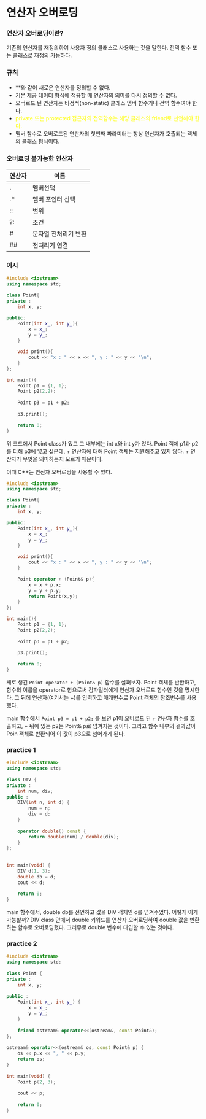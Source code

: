 # 연산자 오버로딩

### 연산자 오버로딩이란?
기존의 연산자를 재정의하여 사용자 정의 클래스로 사용하는 것을 말한다.
전역 함수 또는 클래스로 재정의 가능하다.

### 규칙
* \*\*와 같이 새로운 연산자를 정의할 수 없다.
* 기본 제공 데이터 형식에 적용할 때 연산자의 의미를 다시 정의할 수 없다.
* 오버로드 된 연산자는 비정적(non-static) 클래스 멤버 함수거나 전역 함수여야 한다.
* <span style="color:yellow">private 또는 protected 접근자의 전역함수는 해당 클래스의 friend로 선언해야 한다.</span>
* 멤버 함수로 오버로드된 연산자의 첫번째 파라미터는 항상 연산자가 호출되는 객체의 클래스 형식이다.


### 오버로딩 불가능한 연산자
연산자 | 이름
----------|--------------
.|멤버선택
.*|멤버 포인터 선택
::|범위
?:|조건
\#|문자열 전처리기 변환
\#\#|전처리기 연결

### 예시

```cpp
#include <iostream>
using namespace std;

class Point{
private :
    int x, y;

public:
    Point(int x_, int y_){
        x = x_;
        y = y_;
    }

    void print(){
        cout << "x : " << x << ", y : " << y << "\n";
    }
};

int main(){
    Point p1 = {1, 1};
    Point p2(2,2);
    
    Point p3 = p1 + p2;
    
    p3.print();

    return 0;
}
```
위 코드에서 Point class가 있고 그 내부에는 int x와 int y가 있다.
Point 객체 p1과 p2를 더해 p3에 넣고 싶은데, + 연산자에 대해 Point 객체는 지원해주고 있지 않다. + 연산자가 무엇을 의미하는지 모르기 때문이다.

이때 C++는 연산자 오버로딩을 사용할 수 있다.

```cpp
#include <iostream>
using namespace std;

class Point{
private :
    int x, y;

public:
    Point(int x_, int y_){
        x = x_;
        y = y_;
    }

    void print(){
        cout << "x : " << x << ", y : " << y << "\n";
    }

    Point operator + (Point& p){
        x = x + p.x;
        y = y + p.y;
        return Point(x,y);
    }
};

int main(){
    Point p1 = {1, 1};
    Point p2(2,2);
    
    Point p3 = p1 + p2;
    
    p3.print();

    return 0;
}
```
새로 생긴 `Point operator + (Point& p)` 함수를 살펴보자.
Point 객체를 반환하고, 함수의 이름을 operator로 함으로써 컴파일러에게 연산자 오버로드 함수인 것을 명시한다. 그 뒤에 연산자(여기서는 +)를 입력하고 매개변수로 Point 객체의 참조변수를 사용했다.

main 함수에서 `Point p3 = p1 + p2;` 를 보면 p1이 오버로드 된 + 연산자 함수를 호출하고, + 뒤에 있는 p2는 Point& p로 넘겨지는 것이다. 그리고 함수 내부의 결과값이 Poin 객체로 반환되어 이 값이 p3으로 넘어가게 된다.

### practice 1

```cpp
#include <iostream>
using namespace std;
 
class DIV {
private :
    int num, div;
public :
    DIV(int n, int d) {
        num = n;
        div = d;
    }
 
    operator double() const {
        return double(num) / double(div);
    }
};
 
 
int main(void) {
    DIV d(1, 3);
    double db = d;
    cout << d;
 
    return 0;
}
```

main 함수에서, double db를 선언하고 값을 DIV 객체인 d를 넘겨주었다. 어떻게 이게 가능할까? DIV class 안에서 double 키워드를 연산자 오버로딩하여 double 값을 반환하는 함수로 오버로딩했다. 그러무로 double 변수에 대입할 수 있는 것이다.

### practice 2

```cpp
#include <iostream>
using namespace std;
 
class Point {
private :
    int x, y;
 
public :
    Point(int x_, int y_) {
        x = x_;
        y = y_;
    }
 
    friend ostream& operator<<(ostream&, const Point&);
};
 
ostream& operator<<(ostream& os, const Point& p) {
    os << p.x << ", " << p.y;
    return os;
}
 
int main(void) {
    Point p(2, 3);
    
    cout << p;
 
    return 0;
}
```